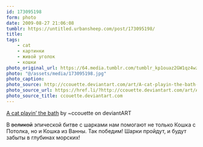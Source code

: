 ```yaml
---
id: 173095198
form: photo
date: 2009-08-27 21:06:08
tumblr: https://untitled.urbansheep.com/post/173095198/
title:
tags:
    - cat
    - картинки
    - живой уголок
    - кошки
photo_original_url: https://64.media.tumblr.com/tumblr_kp1ouaz2GW1qz4wzio1_540.jpg
photo: "@/assets/media/173095198.jpg"
photo_caption:
photo_source: http://ccouette.deviantart.com/art/A-cat-playin-the-bath-34459219
photo_source_url: https://href.li/?http://ccouette.deviantart.com/art/A-cat-playin-the-bath-34459219
photo_source_title: ccouette.deviantart.com
---
```


<p><a href="http://ccouette.deviantart.com/art/A-cat-playin-the-bath-34459219">A cat playin’ the bath</a> by ~ccouette on deviantART</p>

<p>В <s>великой</s> эпической битве с шарками нам помогают не только Кошка с Потолка, но и Кошка из Ванны. Так победим! Шарки пройдут, и будут забыты в глубинах морских!</p>
